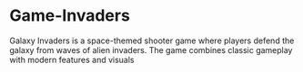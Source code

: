 # Game-Invaders
Galaxy Invaders is a space-themed shooter game where players defend the galaxy from waves of alien invaders. The game combines classic gameplay with modern features and visuals
